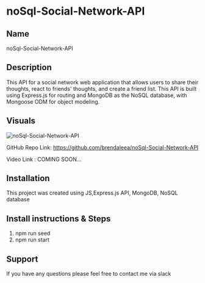 # noSql-Social-Network-API

## Name
noSql-Social-Network-API


## Description
This API for a social network web application that allows users to share their thoughts, react to friends' thoughts, and create a friend list. This API is built using Express.js for routing and MongoDB as the NoSQL database, with Mongoose ODM for object modeling.

## Visuals

![noSql-Social-Network-API](./Assets/)


GitHub Repo Link: https://github.com/brendaleea/noSql-Social-Network-API

Video Link : COMING SOON...




## Installation
This project was created using JS,Express.js API, MongoDB, NoSQL database

## Install instructions & Steps
1. npm run seed
2. npm run start

## Support
If you have any questions please feel free to contact me via slack 
